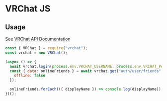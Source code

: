 # VRChat JS

## Usage

See [VRChat API Documentation](https://vrchatapi.github.io)

```javascript
const { VRChat } = require("vrchat");
const vrchat = new VRChat();

(async () => {
  await vrchat.login(process.env.VRCHAT_USERNAME, process.env.VRCHAT_PASSWORD);
  const { data: onlineFriends } = await vrchat.get("auth/user/friends", {
    offline: false
  });

  onlineFriends.forEach(({ displayName }) => console.log(displayName));
})();
```
